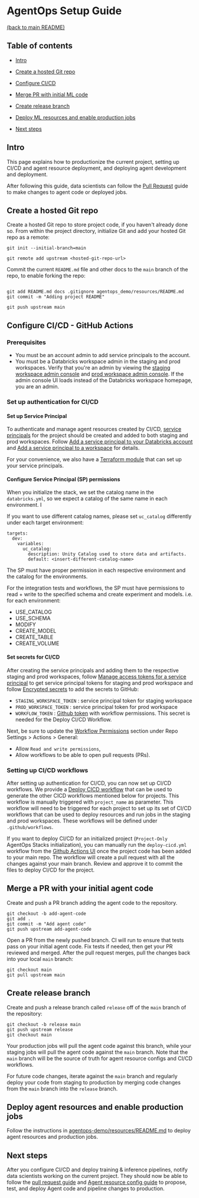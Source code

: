 # AgentOps Setup Guide
[(back to main README)](../README.md)

## Table of contents
* [Intro](#intro)
* [Create a hosted Git repo](#create-a-hosted-git-repo)
* [Configure CI/CD](#configure-cicd---github-actions)
* [Merge PR with initial ML code](#merge-a-pr-with-your-initial-ml-code)
* [Create release branch](#create-release-branch)

* [Deploy ML resources and enable production jobs](#deploy-ml-resources-and-enable-production-jobs)
* [Next steps](#next-steps)

## Intro
This page explains how to productionize the current project, setting up CI/CD and agent resource deployment, and deploying agent development and deployment.

After following this guide, data scientists can follow the [Pull Request](pull-request.md) guide to make changes to agent code or deployed jobs.

## Create a hosted Git repo
Create a hosted Git repo to store project code, if you haven't already done so. From within the project
directory, initialize Git and add your hosted Git repo as a remote:
```
git init --initial-branch=main
```

```
git remote add upstream <hosted-git-repo-url>
```

Commit the current `README.md` file and other docs to the `main` branch of the repo, to enable forking the repo:
```

git add README.md docs .gitignore agentops_demo/resources/README.md
git commit -m "Adding project README"

git push upstream main
```

## Configure CI/CD - GitHub Actions

### Prerequisites
* You must be an account admin to add service principals to the account.
* You must be a Databricks workspace admin in the staging and prod workspaces. 
  Verify that you're an admin by viewing the
  [staging workspace admin console](https://e2-demo-field-eng.cloud.databricks.com#setting/accounts) and
  [prod workspace admin console](https://e2-demo-field-eng.cloud.databricks.com#setting/accounts). 
  If the admin console UI loads instead of the Databricks workspace homepage, you are an admin.

### Set up authentication for CI/CD
#### Set up Service Principal

To authenticate and manage agent resources created by CI/CD, 
[service principals](https://docs.databricks.com/administration-guide/users-groups/service-principals.html)
for the project should be created and added to both staging and prod workspaces. Follow
[Add a service principal to your Databricks account](https://docs.databricks.com/administration-guide/users-groups/service-principals.html#add-a-service-principal-to-your-databricks-account)
and [Add a service principal to a workspace](https://docs.databricks.com/administration-guide/users-groups/service-principals.html#add-a-service-principal-to-a-workspace)
for details.


For your convenience, we also have a [Terraform module](https://registry.terraform.io/modules/databricks/mlops-aws-project/databricks/latest) that can set up your service principals.



#### Configure Service Principal (SP) permissions 
When you initialize the stack, we set the catalog name in the `databricks.yml`, so we expect a catalog of the same name in each environment. I

If you want to use different catalog names, please set `uc_catalog` differently under each target environment: 

```
targets:
  dev:
    variables:
      uc_catalog: 
        description: Unity Catalog used to store data and artifacts.
        default: <insert-different-catalog-name>

```

The SP must have proper permission in each respective environment and the catalog for the environments.

For the integration tests and workflows, the SP must have permissions to read + write to the specified schema and create experiment and models. 
i.e. for each environment:
- USE_CATALOG
- USE_SCHEMA
- MODIFY
- CREATE_MODEL
- CREATE_TABLE
- CREATE_VOLUME

#### Set secrets for CI/CD

After creating the service principals and adding them to the respective staging and prod workspaces, follow
[Manage access tokens for a service principal](https://docs.databricks.com/administration-guide/users-groups/service-principals.html#manage-access-tokens-for-a-service-principal)
to get service principal tokens for staging and prod workspace and follow [Encrypted secrets](https://docs.github.com/en/actions/security-guides/encrypted-secrets)
to add the secrets to GitHub:
- `STAGING_WORKSPACE_TOKEN` : service principal token for staging workspace
- `PROD_WORKSPACE_TOKEN` : service principal token for prod workspace
- `WORKFLOW_TOKEN` : [Github token](https://docs.github.com/en/authentication/keeping-your-account-and-data-secure/managing-your-personal-access-tokens#creating-a-personal-access-token-classic) with workflow permissions. This secret is needed for the Deploy CI/CD Workflow.

Next, be sure to update the [Workflow Permissions](https://docs.github.com/en/actions/security-guides/automatic-token-authentication#modifying-the-permissions-for-the-github_token) section under Repo Settings > Actions > General:
- Allow `Read and write permissions`,
- Allow workflows to be able to open pull requests (PRs).


### Setting up CI/CD workflows
After setting up authentication for CI/CD, you can now set up CI/CD workflows. We provide a [Deploy CICD workflow](../.github/workflows/deploy-cicd.yml) that can be used to generate the other CICD workflows mentioned below for projects. 
This workflow is manually triggered with `project_name` as parameter. This workflow will need to be triggered for each project to set up its set of CI/CD workflows that can be used to deploy resources and run jobs in the staging and prod workspaces. 
These workflows will be defined under `.github/workflows`.

If you want to deploy CI/CD for an initialized project (`Project-Only` AgentOps Stacks initialization), you can manually run the `deploy-cicd.yml` workflow from the [Github Actions UI](https://docs.github.com/en/actions/using-workflows/manually-running-a-workflow?tool=webui) once the project code has been added to your main repo. The workflow will create a pull request with all the changes against your main branch. Review and approve it to commit the files to deploy CI/CD for the project. 



## Merge a PR with your initial agent code
Create and push a PR branch adding the agent code to the repository.

```
git checkout -b add-agent-code
git add .
git commit -m "Add agent code"
git push upstream add-agent-code
```

Open a PR from the newly pushed branch. CI will run to ensure that tests pass
on your initial agent code. Fix tests if needed, then get your PR reviewed and merged.
After the pull request merges, pull the changes back into your local `main`
branch:

```
git checkout main
git pull upstream main
```

## Create release branch
Create and push a release branch called `release` off of the `main` branch of the repository:
```
git checkout -b release main
git push upstream release
git checkout main
```

Your production jobs will pull the agent code against this branch, while your staging jobs will pull the agent code against the `main` branch. Note that the `main` branch will be the source of truth for agent resource configs and CI/CD workflows.

For future code changes, iterate against the `main` branch and regularly deploy your code from staging to production by merging code changes from the `main` branch into the `release` branch.

## Deploy agent resources and enable production jobs
Follow the instructions in [agentops-demo/resources/README.md](../agentops_demo/resources/README.md) to deploy agent resources and production jobs.

## Next steps
After you configure CI/CD and deploy training & inference pipelines, notify data scientists working
on the current project. They should now be able to follow the
[pull request guide](pull-request.md) and 
[Agent resource config guide](../agentops_demo/resources/README.md)  to propose, test, and deploy
Agent code and pipeline changes to production.